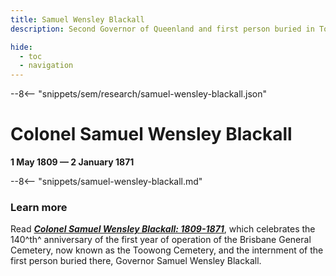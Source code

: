 ```yaml
---
title: Samuel Wensley Blackall
description: Second Governor of Queenland and first person buried in Toowong Cemetery

hide:
  - toc
  - navigation
---
```


--8<-- "snippets/sem/research/samuel-wensley-blackall.json"

# Colonel Samuel Wensley Blackall 

**1 May 1809 — 2 January 1871**

--8<-- "snippets/samuel-wensley-blackall.md"

### Learn more 

Read ***[Colonel Samuel Wensley Blackall: 1809-1871](../assets/documents/samuel-blackall.pdf)***, which celebrates the 140^th^ anniversary of the first year of operation of the Brisbane General Cemetery, now known as the Toowong Cemetery, and the internment of the first person buried there, Governor Samuel Wensley Blackall.